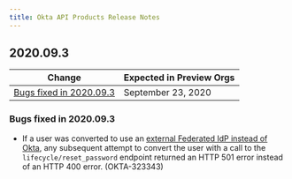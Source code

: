 ```yaml
---
title: Okta API Products Release Notes
---
```


## 2020.09.3

| Change                                                    | Expected in Preview Orgs |
| --------------------------------------------------------- | ------------------------ |
| [Bugs fixed in 2020.09.3](#bugs-fixed-in-2020-09-3)       | September 23, 2020           |

### Bugs fixed in 2020.09.3

* If a user was converted to use an [external Federated IdP instead of Okta](/docs/reference/api/users/#request-example-convert-a-user-to-a-federated-user), any subsequent attempt to convert the user with a call to the `lifecycle/reset_password` endpoint returned an HTTP 501 error instead of an HTTP 400 error. (OKTA-323343)
